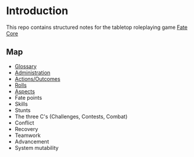 # Introduction

This repo contains structured notes for the tabletop roleplaying game [Fate Core](https://www.evilhat.com/home/fate-core/ "the fate website")

## Map

* [Glossary](Glossary.md)
* [Administration](Administration.md)
* [Actions/Outcomes](Actions_Outcomes.md)
* [Rolls](Rolls.md)
* [Aspects](Aspects.md)
* Fate points
* Skills
* Stunts
* The three C's (Challenges, Contests, Combat)
* Conflict
* Recovery
* Teamwork
* Advancement
* System mutability
